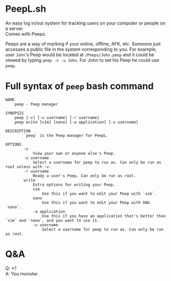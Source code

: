 # PeepL.sh
An easy log in/out system for tracking users on your computer or people on a server.<br/>
Comes with Peeps.

Peeps are a way of marking if your online, offline, AFK, etc. Someone just accesses a public file in the system corresponding to you. For example, user `John`'s Peep would be located at `/Peeps/John.peep` and it could be viewed by typing `peep -v -u John`. For John to set his Peep he could use `peep`.

# Full syntax of `peep` bash command
```
NAME
	peep - Peep manager

SYNOPSIS
	peep [-v] [-u username] [-r username]
	peep write [vim] [nano] [-a application] [-u username]

DESCRIPTION
		`peep` is the Peep manager for PeepL.

OPTIONS
		-v
			View your own or anyone else's Peep.
		-u username
			Select a username for peep to run as. Can only be run as root unless with -v.
		-r username
			Ready a user's Peep. Can only be run as root.
		write
			Extra options for writing your Peep.
			vim
				Use this if you want to edit your Peep with `vim`.
			nano
				Use this if you want to edit your Peep with GNU `nano`.
			-a application
				Use this if you have an application that's better than `vim` and `nano`, and you want to use it.
			-u username
				Select a username for peep to run as. Can only be run as root.
```

# Q&A
Q: *?<br/>
A: You monster.
